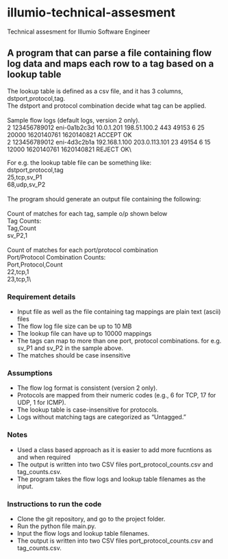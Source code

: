 # illumio-technical-assesment

Technical assesment for Illumio Software Engineer

## A program that can parse a file containing flow log data and maps each row to a tag based on a lookup table

The lookup table is defined as a csv file, and it has 3 columns, dstport,protocol,tag.\
The dstport and protocol combination decide what tag can be applied.\
\
Sample flow logs (default logs, version 2 only).\
2 123456789012 eni-0a1b2c3d 10.0.1.201 198.51.100.2 443 49153 6 25 20000 1620140761 1620140821 ACCEPT OK\
2 123456789012 eni-4d3c2b1a 192.168.1.100 203.0.113.101 23 49154 6 15 12000 1620140761 1620140821 REJECT OK\

For e.g.  the lookup table file can be something like:\
dstport,protocol,tag\
25,tcp,sv_P1\
68,udp,sv_P2\
\
The program should generate an output file containing the following:\
\
Count of matches for each tag, sample o/p shown below\
Tag Counts:\
Tag,Count\
sv_P2,1\
\
Count of matches for each port/protocol combination\
Port/Protocol Combination Counts:\
Port,Protocol,Count\
22,tcp,1\
23,tcp,1\

### Requirement details

* Input file as well as the file containing tag mappings are plain text (ascii) files  
* The flow log file size can be up to 10 MB
* The lookup file can have up to 10000 mappings
* The tags can map to more than one port, protocol combinations.  for e.g. sv_P1 and sv_P2 in the sample above.
* The matches should be case insensitive

### Assumptions

* The flow log format is consistent (version 2 only).
* Protocols are mapped from their numeric codes (e.g., 6 for TCP, 17 for UDP, 1 for ICMP).
* The lookup table is case-insensitive for protocols.
* Logs without matching tags are categorized as “Untagged.”

### Notes

* Used a class based approach as it is easier to add more fucntions as and when required
* The output is written into two CSV files port_protocol_counts.csv and tag_counts.csv.
* The program takes the flow logs and lookup table filenames as the input.

### Instructions to run the code

* Clone the git repository, and go to the project folder.
* Run the python file main.py.
* Input the  flow logs and lookup table filenames.
* The output is written into two CSV files port_protocol_counts.csv and tag_counts.csv.